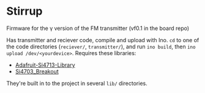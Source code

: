 Stirrup
=======

Firmware for the γ version of the FM transmitter (vf0.1 in the board repo)

Has transmitter and reciever code, compile and upload with Ino.
`cd` to one of the code directories (`reciever/`, `transmitter/`), and run `ino build`, then
`ino upload /dev/<yourdevice>`.
Requires these libraries:

* [Adafruit-Si4713-Library](https://github.com/adafruit/Adafruit-Si4713-Library)
* [Si4703_Breakout](https://github.com/sparkfun/Si4703_FM_Tuner_Evaluation_Board/tree/master/Libraries/Si4703_Breakout)

They're built in to the project in several `lib/` directories.
